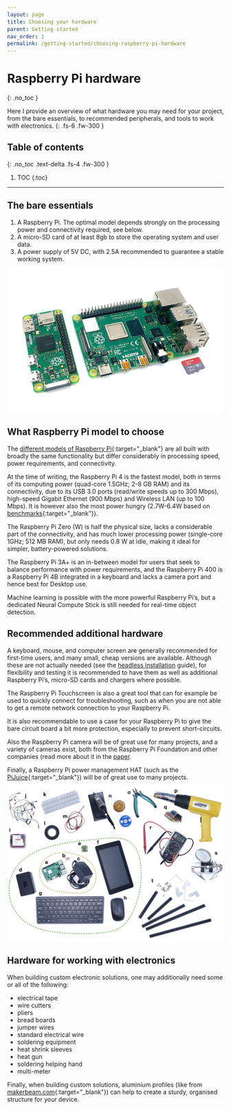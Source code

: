 ```yaml
---
layout: page
title: Choosing your hardware
parent: Getting started
nav_order: 1
permalink: /getting-started/choosing-raspberry-pi-hardware
---
```


# Raspberry Pi hardware
{: .no_toc }

Here I provide an overview of what hardware you may need for your project, from the bare essentials, to recommended peripherals, and tools to work with electronics.
{: .fs-6 .fw-300 }

## Table of contents
{: .no_toc .text-delta .fs-4 .fw-300 }

1. TOC
{:toc}
---

## The bare essentials

1. A Raspberry Pi. The optimal model depends strongly on the processing power and connectivity required, see below.
2. A micro-SD card of at least 8gb to store the operating system and user data.
3. A power supply of 5V DC, with 2.5A recommended to guarantee a stable working system.

[![Raspberry Pi's](/assets/images/raspberry-pis.jpg?style=centerimgmed)](/assets/images/raspberry-pis.jpg)

## What Raspberry Pi model to choose
The [different models of Raspberry Pi](https://www.raspberrypi.org/products/){:target="_blank"} are all built with broadly the same functionality but differ considerably in processing speed, power requirements, and connectivity.

At the time of writing, the Raspberry Pi 4 is the fastest model, both in terms of its computing power (quad-core 1.5GHz; 2-8 GB RAM) and its connectivity, due to its USB 3.0 ports (read/write speeds up to 300 Mbps), high-speed Gigabit Ethernet (900 Mbps) and Wireless LAN (up to 100 Mbps). It is however also the most power hungry (2.7W-6.4W based on [benchmarks](https://www.pidramble.com/wiki/benchmarks/power-consumption){:target="_blank"}).

The Raspberry Pi Zero (W) is half the physical size, lacks a considerable part of the connectivity, and has much lower processing power (single-core 1GHz; 512 MB RAM), but only needs 0.8 W at idle, making it ideal for simpler, battery-powered solutions.

The Raspberry Pi 3A+ is an in-between model for users that seek to balance performance with power requirements, and the Raspberry Pi 400 is a Raspberry Pi 4B integrated in a keyboard and lacks a camera port and hence best for Desktop use.

Machine learning is possible with the more powerful Raspberry Pi’s, but a dedicated Neural Compute Stick is still needed for real-time object detection.

## Recommended additional hardware
A keyboard, mouse, and computer screen are generally recommended for first-time users, and many small, cheap versions are available. Although these are not actually needed (see the [headless installation](raspberry-pi-headless-setup.html) guide), for flexibility and testing it is recommended to have them as well as additional Raspberry Pi’s, micro-SD cards and chargers where possible.

The Raspberry Pi Touchscreen is also a great tool that can for example be used to quickly connect for troubleshooting, such as when you are not able to get a remote network connection to your Raspberry Pi.

It is also recommendable to use a case for your Raspberry Pi to give the bare circuit board a bit more protection, especially to prevent short-circuits.

Also the Raspberry Pi camera will be of great use for many projects, and a variety of cameras exist, both from the Raspberry Pi Foundation and other companies (read more about it in the [paper](../the-paper.html).

Finally, a Raspberry Pi power management HAT (such as the [PiJuice](https://uk.pi-supply.com/collections/pijuice){:target="_blank"}) will be of great use to many projects.

[![Raspberry Pi Hardware](/assets/images/raspberry-pi-equipment.jpg?style=centerimgmed)](/assets/images/raspberry-pi-equipment.jpg)

## Hardware for working with electronics
When building custom electronic solutions, one may additionally need some or all of the following:
- electrical tape
- wire cutters
- pliers
- bread boards
- jumper wires
- standard electrical wire
- soldering equipment
- heat shrink sleeves
- heat gun
- soldering helping hand
- multi-meter

Finally, when building custom solutions, aluminium profiles (like from [makerbeam.com](http://makerbeam.com){:target="_blank"}) can help to create a sturdy, organised structure for your device.

